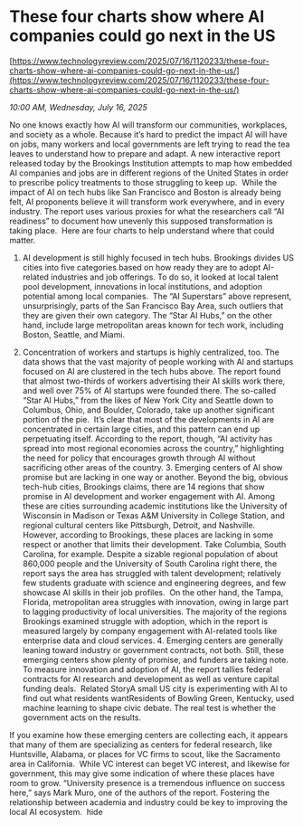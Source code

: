 # These four charts show where AI companies could go next in the US

[https://www.technologyreview.com/2025/07/16/1120233/these-four-charts-show-where-ai-companies-could-go-next-in-the-us/](https://www.technologyreview.com/2025/07/16/1120233/these-four-charts-show-where-ai-companies-could-go-next-in-the-us/)

*10:00 AM, Wednesday, July 16, 2025*

No one knows exactly how AI will transform our communities, workplaces, and society as a whole. Because it’s hard to predict the impact AI will have on jobs, many workers and local governments are left trying to read the tea leaves to understand how to prepare and adapt. A new interactive report released today by the Brookings Institution attempts to map how embedded AI companies and jobs are in different regions of the United States in order to prescribe policy treatments to those struggling to keep up.   While the impact of AI on tech hubs like San Francisco and Boston is already being felt, AI proponents believe it will transform work everywhere, and in every industry. The report uses various proxies for what the researchers call “AI readiness” to document how unevenly this supposed transformation is taking place.  Here are four charts to help understand where that could matter.

1. AI development is still highly focused in tech hubs. Brookings divides US cities into five categories based on how ready they are to adopt AI-related industries and job offerings. To do so, it looked at local talent pool development, innovations in local institutions, and adoption potential among local companies.  The “AI Superstars” above represent, unsurprisingly, parts of the San Francisco Bay Area, such outliers that they are given their own category. The “Star AI Hubs,” on the other hand, include large metropolitan areas known for tech work, including Boston, Seattle, and Miami.

2. Concentration of workers and startups is highly centralized, too. The data shows that the vast majority of people working with AI and startups focused on AI are clustered in the tech hubs above. The report found that almost two-thirds of workers advertising their AI skills work there, and well over 75% of AI startups were founded there. The so-called “Star AI Hubs,” from the likes of New York City and Seattle down to Columbus, Ohio, and Boulder, Colorado, take up another significant portion of the pie.  It’s clear that most of the developments in AI are concentrated in certain large cities, and this pattern can end up perpetuating itself. According to the report, though, “AI activity has spread into most regional economies across the country,” highlighting the need for policy that encourages growth through AI without sacrificing other areas of the country.  3. Emerging centers of AI show promise but are lacking in one way or another. Beyond the big, obvious tech-hub cities, Brookings claims, there are 14 regions that show promise in AI development and worker engagement with AI. Among these are cities surrounding academic institutions like the University of Wisconsin in Madison or Texas A&M University in College Station, and regional cultural centers like Pittsburgh, Detroit, and Nashville.  However, according to Brookings, these places are lacking in some respect or another that limits their development. Take Columbia, South Carolina, for example. Despite a sizable regional population of about 860,000 people and the University of South Carolina right there, the report says the area has struggled with talent development; relatively few students graduate with science and engineering degrees, and few showcase AI skills in their job profiles.   On the other hand, the Tampa, Florida, metropolitan area struggles with innovation, owing in large part to lagging productivity of local universities. The majority of the regions Brookings examined struggle with adoption, which in the report is measured largely by company engagement with AI-related tools like enterprise data and cloud services.  4. Emerging centers are generally leaning toward industry or government contracts, not both. Still, these emerging centers show plenty of promise, and funders are taking note. To measure innovation and adoption of AI, the report tallies federal contracts for AI research and development as well as venture capital funding deals.  Related StoryA small US city is experimenting with AI to find out what residents wantResidents of Bowling Green, Kentucky, used machine learning to shape civic debate. The real test is whether the government acts on the results.

If you examine how these emerging centers are collecting each, it appears that many of them are specializing as centers for federal research, like Huntsville, Alabama, or places for VC firms to scout, like the Sacramento area in California.   While VC interest can beget VC interest, and likewise for government, this may give some indication of where these places have room to grow. “University presence is a tremendous influence on success here,” says Mark Muro, one of the authors of the report. Fostering the relationship between academia and industry could be key to improving the local AI ecosystem.  hide

